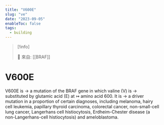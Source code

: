```yaml
---
title: "V600E"
slug: "ve"
date: "2023-09-05"
enableToc: false
tags:
  - building
---
```


> [!info]
>
> 🌱 來自: [[BRAF]]

# V600E

V600E is → a mutation of the BRAF gene in which valine (V) is → substituted by glutamic acid (E) at ↣ amino acid 600. It is → a driver mutation in a proportion of certain diagnoses, including melanoma, hairy cell leukemia, papillary thyroid carcinoma, colorectal cancer, non-small-cell lung cancer, Langerhans cell histiocytosis, Erdheim-Chester disease (a non-Langerhans-cell histiocytosis) and ameloblastoma.
